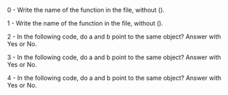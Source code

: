
0 - Write the name of the function in the file, without ().

1 - Write the name of the function in the file, without ().

2 - In the following code, do a and b point to the same object? Answer with Yes or No.

3 - In the following code, do a and b point to the same object? Answer with Yes or No.

4 - In the following code, do a and b point to the same object? Answer with Yes or No.

